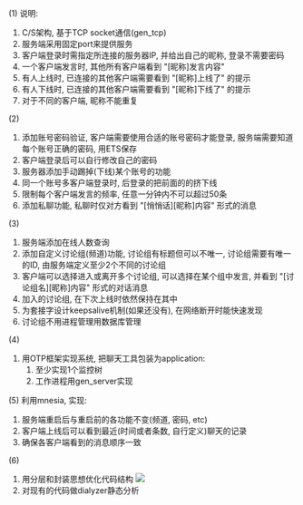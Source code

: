 (1)
说明:
1. C/S架构, 基于TCP socket通信(gen_tcp)
2. 服务端采用固定port来提供服务
3. 客户端登录时需指定所连接的服务器IP, 并给出自己的昵称, 登录不需要密码
4. 一个客户端发言时, 其他所有客户端看到 "[昵称]发言内容"
5. 有人上线时, 已连接的其他客户端需要看到 "[昵称]上线了" 的提示
6. 有人下线时, 已连接的其他客户端需要看到 "[昵称]下线了" 的提示
7. 对于不同的客户端, 昵称不能重复

(2)
1. 添加账号密码验证, 客户端需要使用合适的账号密码才能登录, 服务端需要知道每个账号正确的密码, 用ETS保存
2. 客户端登录后可以自行修改自己的密码
3. 服务器添加手动踢掉(下线)某个账号的功能
4. 同一个账号多客户端登录时, 后登录的把前面的的挤下线
5. 限制每个客户端发言的频率, 任意一分钟内不可以超过50条
6. 添加私聊功能, 私聊时仅对方看到 "[悄悄话][昵称]内容" 形式的消息

(3)
1. 服务端添加在线人数查询
2. 添加自定义讨论组(频道)功能, 讨论组有标题但可以不唯一, 讨论组需要有唯一的ID, 由服务端定义至少2个不同的讨论组
3. 客户端可以选择进入或离开多个讨论组, 可以选择在某个组中发言, 并看到 "[讨论组名][昵称]内容" 形式的对话消息
4. 加入的讨论组, 在下次上线时依然保持在其中
5. 为套接字设计keepsalive机制(如果还没有), 在网络断开时能快速发现
6. 讨论组不用进程管理用数据库管理

(4)
1. 用OTP框架实现系统, 把聊天工具包装为application:
    1) 至少实现1个监控树
    2) 工作进程用gen_server实现

(5)
利用mnesia, 实现: 
1. 服务端重启后与重启前的各功能不变(频道, 密码, etc)
2. 客户端上线后可以看到最近(时间或者条数, 自行定义)聊天的记录
3. 确保各客户端看到的消息顺序一致

(6)
1. 用分层和封装思想优化代码结构
![](http://oqzgtjqen.bkt.clouddn.com/C_S%E8%81%8A%E5%A4%A9%E6%A8%A1%E5%9D%97%E5%88%86%E5%B1%82.jpg)
2. 对现有的代码做dialyzer静态分析